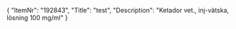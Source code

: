 {
  "ItemNr": "192843",
  "Title": "test",
  "Description": "Ketador vet., inj-vätska, lösning 100 mg/ml"
}